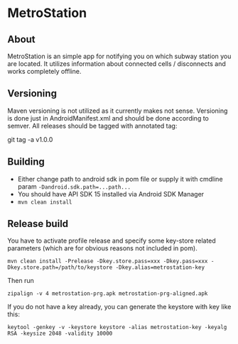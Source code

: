 
# MetroStation

## About

MetroStation is an simple app for notifying you on which subway station you are located. It utilizes information
about connected cells / disconnects and works completely offline.

## Versioning

Maven versioning is not utilized as it currently makes not sense. Versioning is done just in AndroidManifest.xml and 
should be done according to semver. All releases should be tagged with annotated tag:

git tag -a v1.0.0

## Building

 * Either change path to android sdk in pom file or supply it with cmdline param `-Dandroid.sdk.path=...path...`
 * You should have API SDK 15 installed via Android SDK Manager
 * `mvn clean install`
 
## Release build

You have to activate profile release and specify some key-store related parameters (which are for obvious reasons
not included in pom).

`mvn clean install -Prelease -Dkey.store.pass=xxx -Dkey.pass=xxx -Dkey.store.path=/path/to/keystore -Dkey.alias=metrostation-key`
 
 Then run 
 
`zipalign -v 4 metrostation-prg.apk metrostation-prg-aligned.apk`
 
If you do not have a key already, you can generate the keystore with key like this:

`keytool -genkey -v -keystore keystore -alias metrostation-key -keyalg RSA -keysize 2048 -validity 10000`


